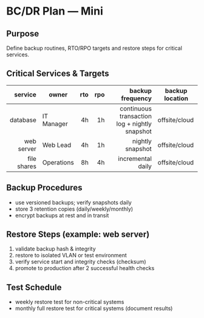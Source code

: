 # BC/DR Plan — Mini

## Purpose
Define backup routines, RTO/RPO targets and restore steps for critical services.

## Critical Services & Targets
| service | owner | rto | rpo | backup frequency | backup location |
|--------:|-------|----:|----:|-----------------:|-----------------|
| database | IT Manager | 4h | 1h | continuous transaction log + nightly snapshot | offsite/cloud |
| web server | Web Lead | 4h | 1h | nightly snapshot | offsite/cloud |
| file shares | Operations | 8h | 4h | incremental daily | offsite/cloud |

## Backup Procedures
- use versioned backups; verify snapshots daily
- store 3 retention copies (daily/weekly/monthly)
- encrypt backups at rest and in transit

## Restore Steps (example: web server)
1. validate backup hash & integrity
2. restore to isolated VLAN or test environment
3. verify service start and integrity checks (checksum)
4. promote to production after 2 successful health checks

## Test Schedule
- weekly restore test for non-critical systems
- monthly full restore test for critical systems (document results)

